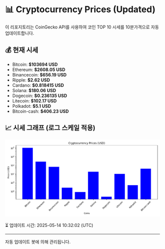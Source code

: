 
# 📊 Cryptocurrency Prices (Updated)

이 리포지토리는 CoinGecko API를 사용하여 코인 TOP 10 시세를 10분가격으로 자동 업데이트합니다.

## 💰 현재 시세
- Bitcoin: **$103694 USD**
- Ethereum: **$2608.05 USD**
- Binancecoin: **$656.19 USD**
- Ripple: **$2.62 USD**
- Cardano: **$0.818415 USD**
- Solana: **$180.06 USD**
- Dogecoin: **$0.236135 USD**
- Litecoin: **$102.17 USD**
- Polkadot: **$5.1 USD**
- Bitcoin-cash: **$406.23 USD**

## 📈 시세 그래프 (로그 스케일 적용)
![Crypto Prices](crypto_prices.png)

⏳ 업데이트 시간: 2025-05-14 10:32:02 (UTC)

---
자동 업데이트 봇에 의해 관리됩니다.
